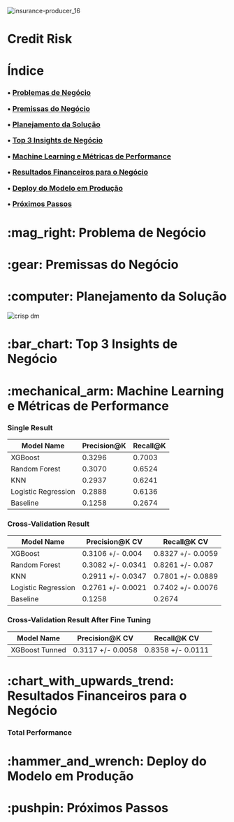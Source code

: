 ![insurance-producer_16](https://user-images.githubusercontent.com/93053350/208117801-629cf869-7d39-461d-b6e9-e41d12e59504.jpg)


# Credit Risk



<h1> Índice </h1>

<h3>

• [Problemas de Negócio](https://github.com/JeffersonMedines/credit_risk#mag_right-problema-de-neg%C3%B3cio-)

• [Premissas do Negócio](https://github.com/JeffersonMedines/credit_risk#gear-premissas-do-neg%C3%B3cio-)

• [Planejamento da Solução](https://github.com/JeffersonMedines/credit_risk#computer-planejamento-da-solu%C3%A7%C3%A3o-)

• [Top 3 Insights de Negócio](https://github.com/JeffersonMedines/credit_risk#bar_chart-top-3-insights-de-neg%C3%B3cio)

• [Machine Learning e Métricas de Performance](https://github.com/JeffersonMedines/credit_risk#mechanical_arm-machine-learning-e-m%C3%A9tricas-de-performance-)

• [Resultados Financeiros para o Negócio](https://github.com/JeffersonMedines/credit_risk#chart_with_upwards_trend-resultados-financeiros-para-o-neg%C3%B3cio-)

• [Deploy do Modelo em Produção](https://github.com/JeffersonMedines/credit_risk#hammer_and_wrench-deploy-do-modelo-em-produ%C3%A7%C3%A3o-)

• [Próximos Passos](https://github.com/JeffersonMedines/credit_risk#pushpin-pr%C3%B3ximos-passos-)
 
 </h3>

<h1>:mag_right: Problema de Negócio </h1>

<p>  </p>

<h1>:gear: Premissas do Negócio </h1>

<p>  </p>


<h1>:computer: Planejamento da Solução </h1>

<p>  </p>

![crisp dm](https://user-images.githubusercontent.com/93053350/208129563-6f933191-f522-4603-bf98-06b3f0db9937.jpg)


<h1>:bar_chart: Top 3 Insights de Negócio</h1>

<h3>  </p>

<h1>:mechanical_arm: Machine Learning e Métricas de Performance </h1>

<p>  </p>

<h3> Single Result </h3>

| Model Name  |  Precision@K  |  Recall@K  |
| ------------------- | ------------------- | ------------------- |
|  XGBoost |  0.3296 |  0.7003 |
|  Random Forest |  0.3070	 |  0.6524 |
|  KNN |  0.2937 |  0.6241 |
|  Logistic Regression |  0.2888 |  0.6136 |
|  Baseline |  0.1258 |  0.2674 |

<p>  </p>

<h3> Cross-Validation Result </h3>

| Model Name  |  Precision@K CV  |  Recall@K CV  |
| ------------------- | ------------------- | ------------------- |
| XGBoost | 0.3106 +/- 0.004 | 0.8327 +/- 0.0059 |
| Random Forest | 0.3082 +/- 0.0341 | 0.8261 +/- 0.087 |
| KNN | 0.2911 +/- 0.0347 | 0.7801 +/- 0.0889 |
| Logistic Regression | 0.2761 +/- 0.0021 | 0.7402 +/- 0.0076 |
| Baseline | 0.1258 | 0.2674 |

<p>  </p>

<h3> Cross-Validation Result After Fine Tuning </h3>

| Model Name  |  Precision@K CV  |  Recall@K CV  |
| ------------------- | ------------------- | ------------------- |
|  XGBoost Tunned |  0.3117 +/- 0.0058 |  0.8358 +/- 0.0111 |

<p>  </p>


<h1>:chart_with_upwards_trend: Resultados Financeiros para o Negócio </h1>

<h3> Total Performance </h3>

<p>  </p>


<h1>:hammer_and_wrench: Deploy do Modelo em Produção </h1>

<p>   </p>

<p>  </p>


<h1>:pushpin: Próximos Passos </h1>

<p>  </p>
